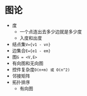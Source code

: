 # 图论
- 度
    - 一个点连出去多少边就是多少度
    - 入度和出度
- 结点集`V={v1 - vn}`
- 边集合`E={e1 - em}`
- 图`G = <V,E>`
- 有向图和无向图
- 控件复杂度`O(n+m) 或 O(n^2)`
- 邻接矩阵
- 拓扑排序
    - 有向图